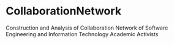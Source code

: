 # CollaborationNetwork
Construction and Analysis of Collaboration Network of Software Engineering and Information Technology Academic Activists
